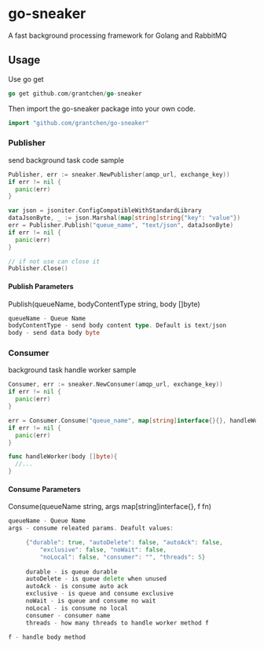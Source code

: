 # go-sneaker
A fast background processing framework for Golang and RabbitMQ 


## Usage

Use go get

```go
go get github.com/grantchen/go-sneaker
```

Then import the go-sneaker package into your own code.

```go
import "github.com/grantchen/go-sneaker"
```

### Publisher

send background task code sample

```go
Publisher, err := sneaker.NewPublisher(amqp_url, exchange_key))
if err != nil {
  panic(err)
}

var json = jsoniter.ConfigCompatibleWithStandardLibrary
dataJsonByte, _ := json.Marshal(map[string]string{"key": "value"})
err = Publisher.Publish("queue_name", "text/json", dataJsonByte)
if err != nil {
  panic(err)
}

// if not use can close it
Publisher.Close()
```

#### Publish Parameters
Publish(queueName, bodyContentType string, body []byte)

```go
queueName - Queue Name
bodyContentType - send body content type. Default is text/json
body - send data body byte
```

### Consumer

background task handle worker sample

```go
Consumer, err := sneaker.NewConsumer(amqp_url, exchange_key))
if err != nil {
  panic(err)
}

err = Consumer.Consume("queue_name", map[string]interface{}{}, handleWorker)
if err != nil {
  panic(err)
}

func handleWorker(body []byte){
  //...
}
```

#### Consume Parameters
Consume(queueName string, args map[string]interface{}, f fn)

```go
queueName - Queue Name
args - consume releated params. Deafult values:

     {"durable": true, "autoDelete": false, "autoAck": false,
		 "exclusive": false, "noWait": false,
		 "noLocal": false, "consumer": "", "threads": 5}
    
     durable - is queue durable
     autoDelete - is queue delete when unused
     autoAck - is consume auto ack
     exclusive - is queue and consume exclusive
     noWait - is queue and consume no wait
     noLocal - is consume no local
     consumer - consumer name
     threads - how many threads to handle worker method f

f - handle body method
```